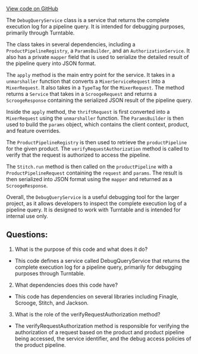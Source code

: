 [View code on GitHub](https://github.com/misbahsy/the-algorithm/product-mixer/core/src/main/scala/com/twitter/product_mixer/core/service/debug_query/DebugQueryService.scala)

The `DebugQueryService` class is a service that returns the complete execution log for a pipeline query. It is intended for debugging purposes, primarily through Turntable. 

The class takes in several dependencies, including a `ProductPipelineRegistry`, a `ParamsBuilder`, and an `AuthorizationService`. It also has a private `mapper` field that is used to serialize the detailed result of the pipeline query into JSON format. 

The `apply` method is the main entry point for the service. It takes in a `unmarshaller` function that converts a `MixerServiceRequest` into a `MixerRequest`. It also takes in a `TypeTag` for the `MixerRequest`. The method returns a `Service` that takes in a `ScroogeRequest` and returns a `ScroogeResponse` containing the serialized JSON result of the pipeline query. 

Inside the `apply` method, the `thriftRequest` is first converted into a `MixerRequest` using the `unmarshaller` function. The `ParamsBuilder` is then used to build the `params` object, which contains the client context, product, and feature overrides. 

The `ProductPipelineRegistry` is then used to retrieve the `productPipeline` for the given product. The `verifyRequestAuthorization` method is called to verify that the request is authorized to access the pipeline. 

The `Stitch.run` method is then called on the `productPipeline` with a `ProductPipelineRequest` containing the `request` and `params`. The result is then serialized into JSON format using the `mapper` and returned as a `ScroogeResponse`. 

Overall, the `DebugQueryService` is a useful debugging tool for the larger project, as it allows developers to inspect the complete execution log of a pipeline query. It is designed to work with Turntable and is intended for internal use only.
## Questions: 
 1. What is the purpose of this code and what does it do?
- This code defines a service called DebugQueryService that returns the complete execution log for a pipeline query, primarily for debugging purposes through Turntable.

2. What dependencies does this code have?
- This code has dependencies on several libraries including Finagle, Scrooge, Stitch, and Jackson.

3. What is the role of the verifyRequestAuthorization method?
- The verifyRequestAuthorization method is responsible for verifying the authorization of a request based on the product and product pipeline being accessed, the service identifier, and the debug access policies of the product pipeline.